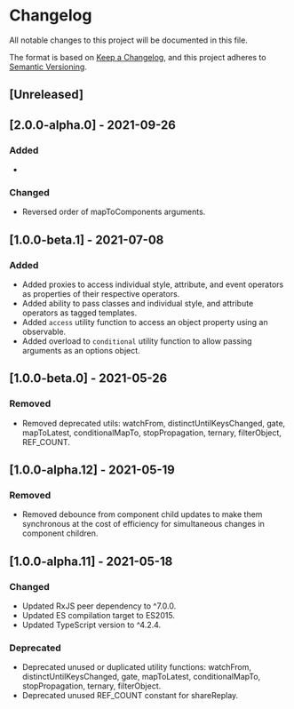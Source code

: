 # Changelog
All notable changes to this project will be documented in this file.

The format is based on [Keep a Changelog](https://keepachangelog.com/en/1.0.0/),
and this project adheres to [Semantic Versioning](https://semver.org/spec/v2.0.0.html).

## [Unreleased]

## [2.0.0-alpha.0] - 2021-09-26
### Added
- 

### Changed
- Reversed order of mapToComponents arguments.

## [1.0.0-beta.1] - 2021-07-08
### Added
- Added proxies to access individual style, attribute, and event operators as properties of their respective operators.
- Added ability to pass classes and individual style, and attribute operators as tagged templates.
- Added `access` utility function to access an object property using an observable.
- Added overload to `conditional` utility function to allow passing arguments as an options object.

## [1.0.0-beta.0] - 2021-05-26
### Removed
- Removed deprecated utils: watchFrom, distinctUntilKeysChanged, gate, mapToLatest, conditionalMapTo, stopPropagation, ternary, filterObject, REF_COUNT.

## [1.0.0-alpha.12] - 2021-05-19
### Removed
- Removed debounce from component child updates to make them synchronous at the cost of efficiency for simultaneous changes in component children.

## [1.0.0-alpha.11] - 2021-05-18
### Changed
- Updated RxJS peer dependency to ^7.0.0.
- Updated ES compilation target to ES2015.
- Updated TypeScript version to ^4.2.4.

### Deprecated
- Deprecated unused or duplicated utility functions: watchFrom, distinctUntilKeysChanged, gate, mapToLatest, conditionalMapTo, stopPropagation, ternary, filterObject.
- Deprecated unused REF_COUNT constant for shareReplay.

